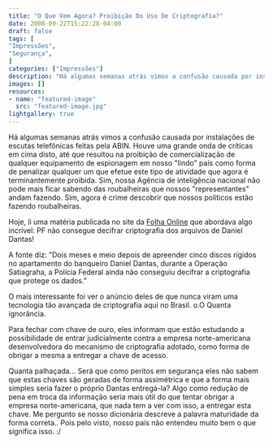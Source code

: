 ```yaml
---
title: "O Que Vem Agora? Proibição Do Uso De Criptografia?"
date: 2008-09-22T15:22:28-04:00
draft: false
tags: [
"Impressões",
"Segurança",
]
categories: ["Impressões"]
description: "Há algumas semanas atrás vimos a confusão causada por instalações de escutas telefônicas feitas pela ABIN. Houve uma grande onda de críticas em cima disto, até que resultou na proibição de comercialização de qualquer equipamento de espionagem em nosso lindo país como forma de penalizar qualquer um que efetue este tipo de atividade que agora é terminantemente proibida. Sim, nossa Agência de inteligência nacional não pode mais ficar sabendo das roubalheiras que nossos representantes andam fazendo. Sim, agora é crime descobrir que nossos políticos estão fazendo roubalheiras."
images: []
resources:
- name: "featured-image"
  src: "featured-image.jpg"
lightgallery: true
---
```

Há algumas semanas atrás vimos a confusão causada por instalações de escutas telefônicas feitas pela ABIN. Houve uma grande onda de críticas em cima disto, até que resultou na proibição de comercialização de qualquer equipamento de espionagem em nosso "lindo" país como forma de penalizar qualquer um que efetue este tipo de atividade que agora é terminantemente proibida. Sim, nossa Agência de inteligência nacional não pode mais ficar sabendo das roubalheiras que nossos "representantes" andam fazendo. Sim, agora é crime descobrir que nossos políticos estão fazendo roubalheiras.  

<!--more-->

Hoje, li uma matéria publicada no site da [Folha Online](https://www1.folha.uol.com.br/folha/brasil/ult96u447378.shtml) que abordava algo incrível: PF não consegue decifrar criptografia dos arquivos de Daniel Dantas!

A fonte diz: "Dois meses e meio depois de apreender cinco discos rígidos no apartamento do banqueiro Daniel Dantas, durante a Operação Satiagraha, a Polícia Federal ainda não conseguiu decifrar a criptografia que protege os dados."

O mais interessante foi ver o anúncio deles de que nunca viram uma tecnologia tão avançada de criptografia aqui no Brasil. o.O Quanta ignorância.

Para fechar com chave de ouro, eles informam que estão estudando a possibilidade de entrar judicialmente contra a empresa norte-americana desenvolvedora do mecanismo de criptografia adotado, como forma de obrigar a mesma a entregar a chave de acesso.

Quanta palhaçada... Será que como peritos em segurança eles não sabem que estas chaves são geradas de forma assimétrica e que a forma mais simples seria fazer o próprio Dantas entregá-la? Algo como redução de pena em troca da informação seria mais útil do que tentar obrigar a empresa norte-americana, que nada tem a ver com isso, a entregar esta chave. Me pergunto se nosso dicionária descreve a palavra maturidade da forma correta.. Pois pelo visto, nosso país não entendeu muito bem o que significa isso. :/